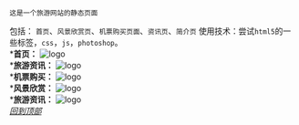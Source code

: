 
    这是一个旅游网站的静态页面 
包括： `首页`、`风景欣赏页`、`机票购买页面`、`资讯页`、`简介页`
使用技术：尝试`html5`的一些标签，`css`，`js`，`photoshop`。  
*__首页：__
![logo](https://github.com/YMBo/-tour/blob/master/PC/index.png)  
*__旅游资讯：__
![logo](https://github.com/YMBo/-tour/blob/master/PC/information.png)  
*__机票购买：__
![logo](https://github.com/YMBo/-tour/blob/master/PC/buy.png)  
*__风景欣赏：__
![logo](https://github.com/YMBo/-tour/blob/master/PC/scenery.png)  
*__旅游资讯：__
![logo](https://github.com/YMBo/-tour/blob/master/PC/about.png)  
    _[回到顶部](#readme)_
